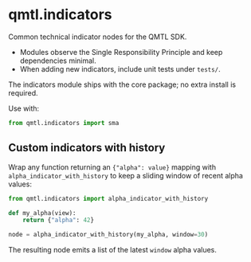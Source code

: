 # qmtl.indicators

Common technical indicator nodes for the QMTL SDK.

- Modules observe the Single Responsibility Principle and keep dependencies minimal.
- When adding new indicators, include unit tests under `tests/`.

The indicators module ships with the core package; no extra install is required.

Use with:

```python
from qmtl.indicators import sma
```

## Custom indicators with history

Wrap any function returning an ``{"alpha": value}`` mapping with
``alpha_indicator_with_history`` to keep a sliding window of recent alpha
values:

```python
from qmtl.indicators import alpha_indicator_with_history

def my_alpha(view):
    return {"alpha": 42}

node = alpha_indicator_with_history(my_alpha, window=30)
```

The resulting node emits a list of the latest ``window`` alpha values.

